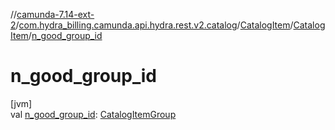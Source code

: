 //[camunda-7.14-ext-2](../../../../index.md)/[com.hydra_billing.camunda.api.hydra.rest.v2.catalog](../../index.md)/[CatalogItem](../index.md)/[CatalogItem](index.md)/[n_good_group_id](n_good_group_id.md)

# n_good_group_id

[jvm]\
val [n_good_group_id](n_good_group_id.md): [CatalogItemGroup](../../../com.hydra_billing.camunda.api.hydra.common_types/-catalog-item-group/index.md)
